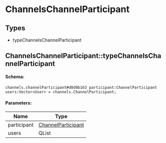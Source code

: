 # ChannelsChannelParticipant

## Types

* typeChannelsChannelParticipant

## ChannelsChannelParticipant::typeChannelsChannelParticipant

#### Schema:

`channels.channelParticipant#d0d9b163 participant:ChannelParticipant users:Vector<User> = channels.ChannelParticipant;`

#### Parameters:

|Name|Type|
|----|----|
|participant|[ChannelParticipant](channelparticipant.md)|
|users|QList<User>|

